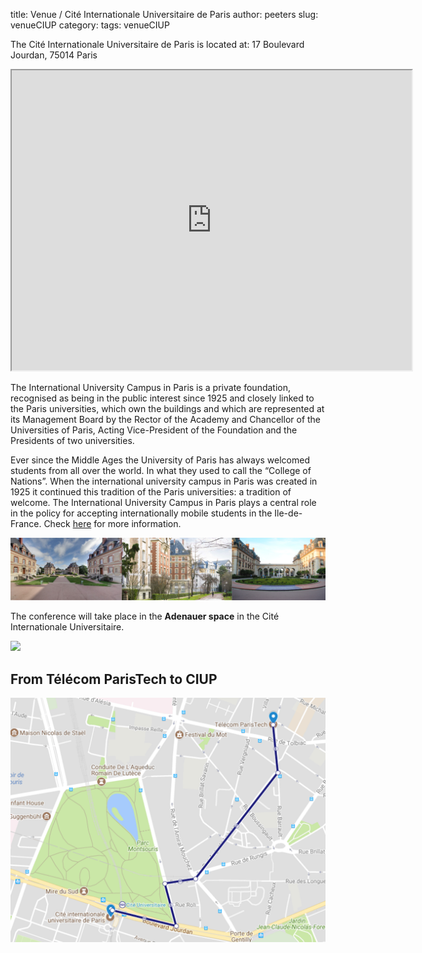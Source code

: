 title: Venue / Cité Internationale Universitaire de Paris
author: peeters
slug: venueCIUP
category:
tags: venueCIUP

The Cité Internationale Universitaire de Paris is located at: 17 Boulevard Jourdan, 75014 Paris

<iframe src="https://www.google.com/maps/d/embed?mid=1Y65x7zX0p63slcYuT5P0FAROK5WsK6l5" width="640" height="480"></iframe>

The International University Campus in Paris is a private foundation, recognised as being in the public interest since 1925 and closely linked to the Paris universities, which own the buildings and  which are represented at its Management Board by the Rector of the Academy and Chancellor of the Universities of Paris, Acting Vice-President of the Foundation and the Presidents of two universities.

Ever since the Middle Ages the University of Paris has always welcomed students from all over the world. In what they used to call the “College of Nations”. When the international university campus in Paris was created in 1925 it continued this tradition of the Paris universities: a tradition of welcome. The International University Campus in Paris plays a central role in the policy for accepting internationally mobile students in the Ile-de-France. Check [here](http://www.ciup.fr/en/) for more information.

<img src="../images/venue/citeu.png"></TD>

The conference will take place in the **Adenauer space** in the Cité Internationale Universitaire.

<img src="../images/venue/adenauer.png"></TD>

## From Télécom ParisTech to CIUP

<img src="../images/venue2/TPT_citeU.png"></TD>

